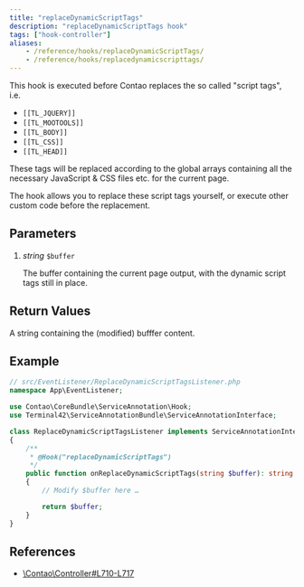 ```yaml
---
title: "replaceDynamicScriptTags"
description: "replaceDynamicScriptTags hook"
tags: ["hook-controller"]
aliases:
    - /reference/hooks/replaceDynamicScriptTags/
    - /reference/hooks/replacedynamicscripttags/
---
```



This hook is executed before Contao replaces the so called "script tags", i.e.

- `[[TL_JQUERY]]`
- `[[TL_MOOTOOLS]]`
- `[[TL_BODY]]`
- `[[TL_CSS]]`
- `[[TL_HEAD]]`

These tags will be replaced according to the global arrays containing all the necessary
JavaScript & CSS files etc. for the current page.

The hook allows you to replace these script tags yourself, or execute other custom
code before the replacement.


## Parameters

1. *string* `$buffer`

    The buffer containing the current page output, with the dynamic script tags 
    still in place.


## Return Values

A string containing the (modified) bufffer content.


## Example

```php
// src/EventListener/ReplaceDynamicScriptTagsListener.php
namespace App\EventListener;

use Contao\CoreBundle\ServiceAnnotation\Hook;
use Terminal42\ServiceAnnotationBundle\ServiceAnnotationInterface;

class ReplaceDynamicScriptTagsListener implements ServiceAnnotationInterface
{
    /**
     * @Hook("replaceDynamicScriptTags")
     */
    public function onReplaceDynamicScriptTags(string $buffer): string
    {
        // Modify $buffer here …

        return $buffer;
    }
}
```


## References

* [\Contao\Controller#L710-L717](https://github.com/contao/contao/blob/4.7.6/core-bundle/src/Resources/contao/library/Contao/Controller.php#L710-L717)

